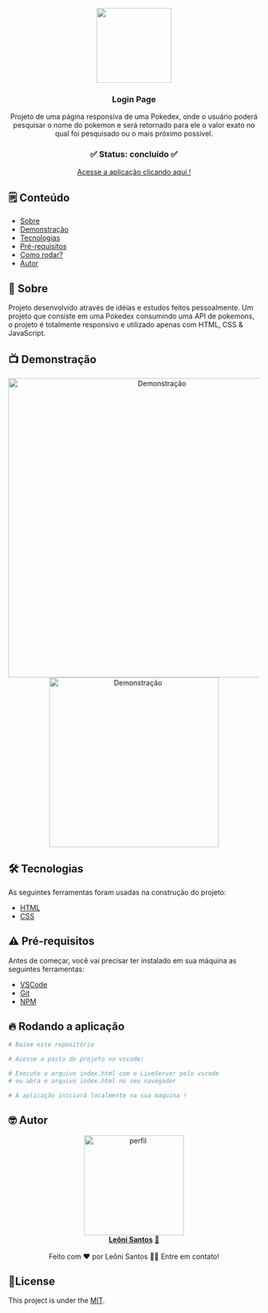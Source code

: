 <p align="center"><img src="#" width="150px"></p>

<div align="center">
	<h3 align="center">Login Page</h3>
	<p align="center">Projeto de uma página responsiva de uma Pokedex, onde o usuário poderá pesquisar o nome do pokemon e será retornado para ele o valor exato no qual foi pesquisado ou o mais próximo possivel.</p>
</div>
<h3  align="center">
		✅ Status: concluído ✅
</h3>
<div align="center">
<a href="#">Acesse a aplicação clicando aqui !</a>
</div>

## 🗒️ Conteúdo

- [Sobre](#-Sobre)
- [Demonstração](#-Demonstração)
- [Tecnologias](#-tecnologias)
- [Pré-requisitos](#-Pré-requisitos)
- [Como rodar?](#-Rodando-a-aplicação)
- [Autor](#-Autor)

## 📖 Sobre
Projeto desenvolvido através de idéias e estudos feitos pessoalmente. Um projeto que consiste em uma Pokedex consumindo uma API de pokemons, o projeto é totalmente responsivo e utilizado apenas com HTML, CSS & JavaScript.

## 📺 Demonstração

<p align="center">
  <img alt="Demonstração" src="#" width="600">
  <img alt="Demonstração" src="#" height="340">
</p>

## 🛠 Tecnologias

As seguintes ferramentas foram usadas na construção do projeto:

- [HTML](https://developer.mozilla.org/pt-BR/docs/Web/HTML)
- [CSS](https://developer.mozilla.org/pt-BR/docs/Web/CSS)

## ⚠️ Pré-requisitos

Antes de começar, você vai precisar ter instalado em sua máquina as seguintes ferramentas:

- [VSCode](https://code.visualstudio.com/)
- [Git](https://git-scm.com)
- [NPM](https://www.npmjs.com)


## 🔥 Rodando a aplicação

```bash
# Baixe este repositório

# Acesse a pasta do projeto no vscode:

# Execute o arquivo index.html com o LiveServer pelo vscode
# ou abra o arquivo index.html no seu navegador

# A aplicação iniciará localmente na sua maquina !
```

<!-- AUTOR -->

## 🤓 Autor

<div align="center" >
<a href="https://www.linkedin.com/in/leonisantos/">
 <img src="https://avatars.githubusercontent.com/u/110071892?v=4" width="200px;" alt="perfil"/>
 <br />
 <b>Leôni Santos</b></a> <a href="https://www.linkedin.com/in/leonisantos/" title="Linkedin">🚀
</a>
 <br />
 <br />
Feito com ❤️ por Leôni Santos 👋🏽 Entre em contato!

</div>

## 📕License

This project is under the [MIT](./LICENSE).
